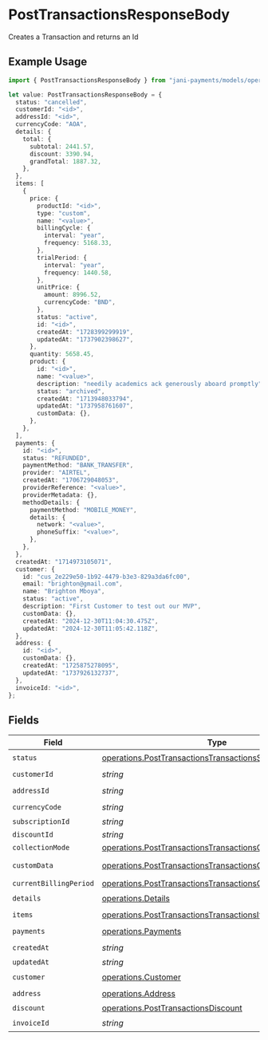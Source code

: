 # PostTransactionsResponseBody

Creates a Transaction and returns an Id

## Example Usage

```typescript
import { PostTransactionsResponseBody } from "jani-payments/models/operations";

let value: PostTransactionsResponseBody = {
  status: "cancelled",
  customerId: "<id>",
  addressId: "<id>",
  currencyCode: "AOA",
  details: {
    total: {
      subtotal: 2441.57,
      discount: 3390.94,
      grandTotal: 1887.32,
    },
  },
  items: [
    {
      price: {
        productId: "<id>",
        type: "custom",
        name: "<value>",
        billingCycle: {
          interval: "year",
          frequency: 5168.33,
        },
        trialPeriod: {
          interval: "year",
          frequency: 1440.58,
        },
        unitPrice: {
          amount: 8996.52,
          currencyCode: "BND",
        },
        status: "active",
        id: "<id>",
        createdAt: "1728399299919",
        updatedAt: "1737902398627",
      },
      quantity: 5658.45,
      product: {
        id: "<id>",
        name: "<value>",
        description: "needily academics ack generously aboard promptly",
        status: "archived",
        createdAt: "1713948033794",
        updatedAt: "1737958761607",
        customData: {},
      },
    },
  ],
  payments: {
    id: "<id>",
    status: "REFUNDED",
    paymentMethod: "BANK_TRANSFER",
    provider: "AIRTEL",
    createdAt: "1706729048053",
    providerReference: "<value>",
    providerMetadata: {},
    methodDetails: {
      paymentMethod: "MOBILE_MONEY",
      details: {
        network: "<value>",
        phoneSuffix: "<value>",
      },
    },
  },
  createdAt: "1714973105071",
  customer: {
    id: "cus_2e229e50-1b92-4479-b3e3-829a3da6fc00",
    email: "brighton@gmail.com",
    name: "Brighton Mboya",
    status: "active",
    description: "First Customer to test out our MVP",
    customData: {},
    createdAt: "2024-12-30T11:04:30.475Z",
    updatedAt: "2024-12-30T11:05:42.118Z",
  },
  address: {
    id: "<id>",
    customData: {},
    createdAt: "1725875278095",
    updatedAt: "1737926132737",
  },
  invoiceId: "<id>",
};
```

## Fields

| Field                                                                                                                                      | Type                                                                                                                                       | Required                                                                                                                                   | Description                                                                                                                                |
| ------------------------------------------------------------------------------------------------------------------------------------------ | ------------------------------------------------------------------------------------------------------------------------------------------ | ------------------------------------------------------------------------------------------------------------------------------------------ | ------------------------------------------------------------------------------------------------------------------------------------------ |
| `status`                                                                                                                                   | [operations.PostTransactionsTransactionsStatus](../../models/operations/posttransactionstransactionsstatus.md)                             | :heavy_check_mark:                                                                                                                         | N/A                                                                                                                                        |
| `customerId`                                                                                                                               | *string*                                                                                                                                   | :heavy_check_mark:                                                                                                                         | N/A                                                                                                                                        |
| `addressId`                                                                                                                                | *string*                                                                                                                                   | :heavy_check_mark:                                                                                                                         | N/A                                                                                                                                        |
| `currencyCode`                                                                                                                             | *string*                                                                                                                                   | :heavy_check_mark:                                                                                                                         | N/A                                                                                                                                        |
| `subscriptionId`                                                                                                                           | *string*                                                                                                                                   | :heavy_minus_sign:                                                                                                                         | N/A                                                                                                                                        |
| `discountId`                                                                                                                               | *string*                                                                                                                                   | :heavy_minus_sign:                                                                                                                         | N/A                                                                                                                                        |
| `collectionMode`                                                                                                                           | [operations.PostTransactionsTransactionsCollectionMode](../../models/operations/posttransactionstransactionscollectionmode.md)             | :heavy_minus_sign:                                                                                                                         | N/A                                                                                                                                        |
| `customData`                                                                                                                               | [operations.PostTransactionsTransactionsCustomData](../../models/operations/posttransactionstransactionscustomdata.md)                     | :heavy_minus_sign:                                                                                                                         | Any valid JSON value                                                                                                                       |
| `currentBillingPeriod`                                                                                                                     | [operations.PostTransactionsTransactionsCurrentBillingPeriod](../../models/operations/posttransactionstransactionscurrentbillingperiod.md) | :heavy_minus_sign:                                                                                                                         | N/A                                                                                                                                        |
| `details`                                                                                                                                  | [operations.Details](../../models/operations/details.md)                                                                                   | :heavy_check_mark:                                                                                                                         | N/A                                                                                                                                        |
| `items`                                                                                                                                    | [operations.PostTransactionsTransactionsItems](../../models/operations/posttransactionstransactionsitems.md)[]                             | :heavy_check_mark:                                                                                                                         | N/A                                                                                                                                        |
| `payments`                                                                                                                                 | [operations.Payments](../../models/operations/payments.md)                                                                                 | :heavy_check_mark:                                                                                                                         | N/A                                                                                                                                        |
| `createdAt`                                                                                                                                | *string*                                                                                                                                   | :heavy_check_mark:                                                                                                                         | N/A                                                                                                                                        |
| `updatedAt`                                                                                                                                | *string*                                                                                                                                   | :heavy_minus_sign:                                                                                                                         | N/A                                                                                                                                        |
| `customer`                                                                                                                                 | [operations.Customer](../../models/operations/customer.md)                                                                                 | :heavy_check_mark:                                                                                                                         | N/A                                                                                                                                        |
| `address`                                                                                                                                  | [operations.Address](../../models/operations/address.md)                                                                                   | :heavy_check_mark:                                                                                                                         | N/A                                                                                                                                        |
| `discount`                                                                                                                                 | [operations.PostTransactionsDiscount](../../models/operations/posttransactionsdiscount.md)                                                 | :heavy_minus_sign:                                                                                                                         | N/A                                                                                                                                        |
| `invoiceId`                                                                                                                                | *string*                                                                                                                                   | :heavy_check_mark:                                                                                                                         | N/A                                                                                                                                        |